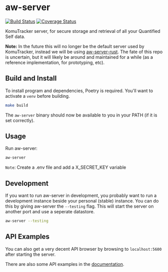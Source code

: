 aw-server
============

[![Build Status](https://github.com/nccasia/aw-server/workflows/Build/badge.svg?branch=master)](https://github.com/nccasia/aw-server/actions?query=workflow%3ABuild+branch%3Amaster)
[![Coverage Status](https://codecov.io/gh/KomuTracker/aw-server/branch/master/graph/badge.svg)](https://codecov.io/gh/KomuTracker/aw-server)


KomuTracker server, for secure storage and retrieval of all your Quantified Self data.

**Note:** In the future this will no longer be the default server used by KomuTracker, instead we will be using [aw-server-rust](https://github.com/nccasia/aw-server-rust/). The fate of this repo is uncertain, but it will likely be around and maintained for a while (as a reference implementation, for prototyping, etc).


## Build and Install

To install program and dependencies, Poetry is required. You'll want to activate a `venv` before building.

```bash
make build
```

The `aw-server` binary should now be available to you in your PATH (if it is set correctly).

## Usage
Run aw-server:

```bash
aw-server
```
`Note`: Create a .env file and add a X_SECRET_KEY variable

## Development

If you want to run aw-server in development, you probably want to run a
development instance beside your personal (stable) instance. You can do
this by giving aw-server the `--testing` flag. This will start the server
on another port and use a seperate datastore.

```bash
aw-server --testing
```


## API Examples

You can also get a very decent API browser by browsing to `localhost:5600` after starting the server.

There are also some API examples in the [documentation](https://komutracker.readthedocs.io/en/latest/api-reference.html).

